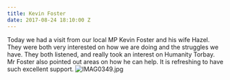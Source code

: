 ```yaml
---
title: Kevin Foster
date: 2017-08-24 18:10:00 Z
---
```


Today we had a visit from our local MP Kevin Foster and his wife Hazel. They were both very interested on how we are doing and the struggles we have. They both listened, and really took an interest on Humanity Torbay. Mr Foster also pointed out areas on how he can help. It is refreshing to have such excellent support.
![IMAG0349.jpg](/uploads/IMAG0349.jpg)

